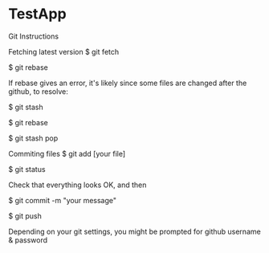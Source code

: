 # TestApp

Git Instructions

Fetching latest version 
$ git fetch

$ git rebase

If rebase gives an error, it's likely since some files are changed after the github, to resolve:

$ git stash

$ git rebase

$ git stash pop

Commiting files
$ git add [your file]

$ git status

Check that everything looks OK, and then

$ git commit -m "your message"

$ git push

Depending on your git settings, you might be prompted for github username & password

